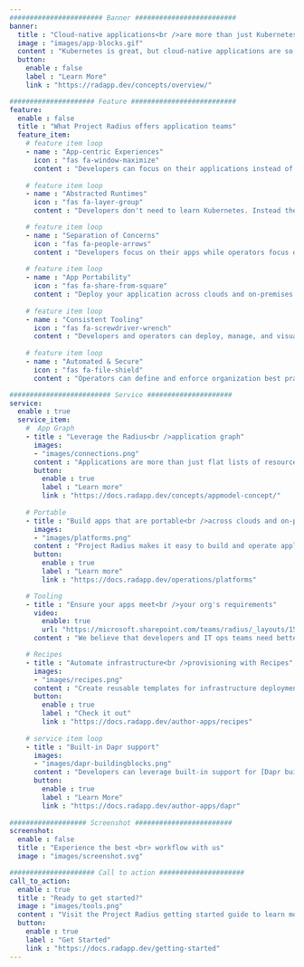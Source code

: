 ```yaml
---
####################### Banner #########################
banner:
  title : "Cloud-native applications<br />are more than just Kubernetes"
  image : "images/app-blocks.gif"
  content : "Kubernetes is great, but cloud-native applications are so much more.<br />You deserve a platform that can describe, deploy, and manage your entire app."
  button:
    enable : false
    label : "Learn More"
    link : "https://radapp.dev/concepts/overview/"

##################### Feature ##########################
feature:
  enable : false
  title : "What Project Radius offers application teams"
  feature_item:
    # feature item loop
    - name : "App-centric Experiences"
      icon : "fas fa-window-maximize"
      content : "Developers can focus on their applications instead of underlying platform infrastructure"
      
    # feature item loop
    - name : "Abstracted Runtimes"
      icon : "fas fa-layer-group"
      content : "Developers don't need to learn Kubernetes. Instead they describe their app's requirements"

    # feature item loop
    - name : "Separation of Concerns"
      icon : "fas fa-people-arrows"
      content : "Developers focus on their apps while operators focus on environments and infrastructure"
      
    # feature item loop
    - name : "App Portability"
      icon : "fas fa-share-from-square"
      content : "Deploy your application across clouds and on-premises with zero app rewrites"
      
    # feature item loop
    - name : "Consistent Tooling"
      icon : "fas fa-screwdriver-wrench"
      content : "Developers and operators can deploy, manage, and visualize applications with common tools"
      
    # feature item loop
    - name : "Automated & Secure"
      icon : "fas fa-file-shield"
      content : "Operators can define and enforce organization best practices across applications"

######################### Service #####################
service:
  enable : true
  service_item:
    #  App Graph
    - title : "Leverage the Radius<br />application graph"
      images:
      - "images/connections.png"
      content : "Applications are more than just flat lists of resources; they are an interconnected graph of services, databases, gateways, and more. Project Radius allows teams to model, visualize, and automate applications through the new Radius application graph."
      button:
        enable : true
        label : "Learn more"
        link : "https://docs.radapp.dev/concepts/appmodel-concept/"
    
    # Portable
    - title : "Build apps that are portable<br />across clouds and on-prem"
      images:
      - "images/platforms.png"
      content : "Project Radius makes it easy to build and operate applications across cloud (_Azure, AWS, and more_) and on-premises with pluggable infrastructure and consistent tooling. Developers describe their application's requirements (_databases, caching, identity, and more_), and operators bind apps to platforms leveraging Radius environments."
      button:
        enable : true
        label : "Learn more"
        link : "https://docs.radapp.dev/operations/platforms"

    # Tooling
    - title : "Ensure your apps meet<br />your org's requirements"
      video:
        enable: true
        url: "https://microsoft.sharepoint.com/teams/radius/_layouts/15/embed.aspx?uniqueID=13a468f0-85a9-44a6-8113-17e4bae571b5"
      content : "We believe that developers and IT ops teams need better tools to work with each other. It's too hard for ops to ensure apps meet operational requirements for excellence and security. It's even harder for developers to know their apps are meeting those requirements, without having to become experts in the underlying platforms. We're here to help with a new application-focused experience with consistent tooling across all your clouds and platforms."

    # Recipes
    - title : "Automate infrastructure<br />provisioning with Recipes"
      images:
      - "images/recipes.png"
      content : "Create reusable templates for infrastructure deployment and configuration that empower developers to quickly build applications that comply with operational and security guidelines. No more manual ticketing systems or wikis instructing developers how to deploy infrastructure."
      button:
        enable : true
        label : "Check it out"
        link : "https://docs.radapp.dev/author-apps/recipes"
        
    # service item loop
    - title : "Built-in Dapr support"
      images:
      - "images/dapr-buildingblocks.png"
      content : "Developers can leverage built-in support for [Dapr building blocks](https://dapr.io) such as state stores, pub/sub brokers, and more. When deployed, Radius binds the building blocks to supported infrastructure such as Azure Service Bus or AWS SQS, which operators can select and configure. All of your Dapr component configs and advanced security configuration is deployed and managed for you automatically."
      button:
        enable : true
        label : "Learn More"
        link : "https://docs.radapp.dev/author-apps/dapr"
        
################### Screenshot ########################
screenshot:
  enable : false
  title : "Experience the best <br> workflow with us"
  image : "images/screenshot.svg"

##################### Call to action #####################
call_to_action:
  enable : true
  title : "Ready to get started?"
  image : "images/tools.png"
  content : "Visit the Project Radius getting started guide to learn more and begin rad-ifying your first application today."
  button:
    enable : true
    label : "Get Started"
    link : "https://docs.radapp.dev/getting-started"
---
```

